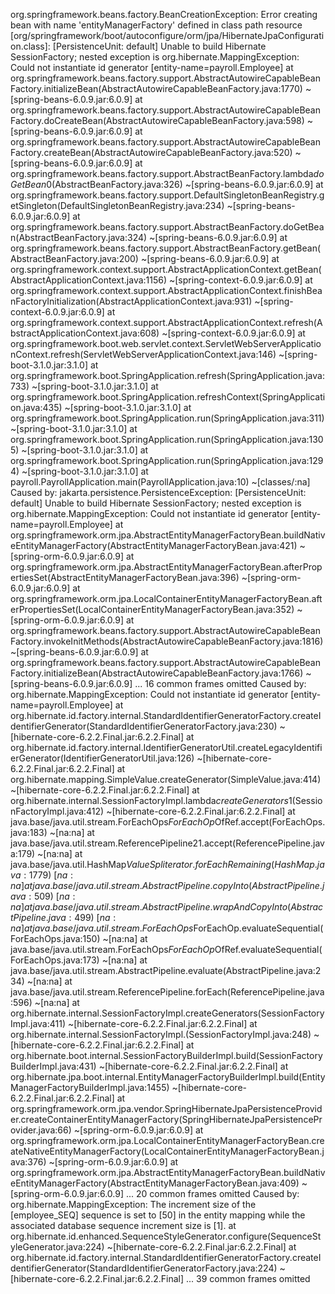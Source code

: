 org.springframework.beans.factory.BeanCreationException: Error creating bean with name 'entityManagerFactory' defined in class path resource [org/springframework/boot/autoconfigure/orm/jpa/HibernateJpaConfiguration.class]: [PersistenceUnit: default] Unable to build Hibernate SessionFactory; nested exception is org.hibernate.MappingException: Could not instantiate id generator [entity-name=payroll.Employee]
        at org.springframework.beans.factory.support.AbstractAutowireCapableBeanFactory.initializeBean(AbstractAutowireCapableBeanFactory.java:1770) ~[spring-beans-6.0.9.jar:6.0.9]
        at org.springframework.beans.factory.support.AbstractAutowireCapableBeanFactory.doCreateBean(AbstractAutowireCapableBeanFactory.java:598) ~[spring-beans-6.0.9.jar:6.0.9]
        at org.springframework.beans.factory.support.AbstractAutowireCapableBeanFactory.createBean(AbstractAutowireCapableBeanFactory.java:520) ~[spring-beans-6.0.9.jar:6.0.9]
        at org.springframework.beans.factory.support.AbstractBeanFactory.lambda$doGetBean$0(AbstractBeanFactory.java:326) ~[spring-beans-6.0.9.jar:6.0.9]
        at org.springframework.beans.factory.support.DefaultSingletonBeanRegistry.getSingleton(DefaultSingletonBeanRegistry.java:234) ~[spring-beans-6.0.9.jar:6.0.9]
        at org.springframework.beans.factory.support.AbstractBeanFactory.doGetBean(AbstractBeanFactory.java:324) ~[spring-beans-6.0.9.jar:6.0.9]
        at org.springframework.beans.factory.support.AbstractBeanFactory.getBean(AbstractBeanFactory.java:200) ~[spring-beans-6.0.9.jar:6.0.9]
        at org.springframework.context.support.AbstractApplicationContext.getBean(AbstractApplicationContext.java:1156) ~[spring-context-6.0.9.jar:6.0.9]
        at org.springframework.context.support.AbstractApplicationContext.finishBeanFactoryInitialization(AbstractApplicationContext.java:931) ~[spring-context-6.0.9.jar:6.0.9]
        at org.springframework.context.support.AbstractApplicationContext.refresh(AbstractApplicationContext.java:608) ~[spring-context-6.0.9.jar:6.0.9]
        at org.springframework.boot.web.servlet.context.ServletWebServerApplicationContext.refresh(ServletWebServerApplicationContext.java:146) ~[spring-boot-3.1.0.jar:3.1.0]
        at org.springframework.boot.SpringApplication.refresh(SpringApplication.java:733) ~[spring-boot-3.1.0.jar:3.1.0]
        at org.springframework.boot.SpringApplication.refreshContext(SpringApplication.java:435) ~[spring-boot-3.1.0.jar:3.1.0]
        at org.springframework.boot.SpringApplication.run(SpringApplication.java:311) ~[spring-boot-3.1.0.jar:3.1.0]
        at org.springframework.boot.SpringApplication.run(SpringApplication.java:1305) ~[spring-boot-3.1.0.jar:3.1.0]
        at org.springframework.boot.SpringApplication.run(SpringApplication.java:1294) ~[spring-boot-3.1.0.jar:3.1.0]
        at payroll.PayrollApplication.main(PayrollApplication.java:10) ~[classes/:na]
Caused by: jakarta.persistence.PersistenceException: [PersistenceUnit: default] Unable to build Hibernate SessionFactory; nested exception is org.hibernate.MappingException: Could not instantiate id generator [entity-name=payroll.Employee]
        at org.springframework.orm.jpa.AbstractEntityManagerFactoryBean.buildNativeEntityManagerFactory(AbstractEntityManagerFactoryBean.java:421) ~[spring-orm-6.0.9.jar:6.0.9]
        at org.springframework.orm.jpa.AbstractEntityManagerFactoryBean.afterPropertiesSet(AbstractEntityManagerFactoryBean.java:396) ~[spring-orm-6.0.9.jar:6.0.9]
        at org.springframework.orm.jpa.LocalContainerEntityManagerFactoryBean.afterPropertiesSet(LocalContainerEntityManagerFactoryBean.java:352) ~[spring-orm-6.0.9.jar:6.0.9]
        at org.springframework.beans.factory.support.AbstractAutowireCapableBeanFactory.invokeInitMethods(AbstractAutowireCapableBeanFactory.java:1816) ~[spring-beans-6.0.9.jar:6.0.9]
        at org.springframework.beans.factory.support.AbstractAutowireCapableBeanFactory.initializeBean(AbstractAutowireCapableBeanFactory.java:1766) ~[spring-beans-6.0.9.jar:6.0.9]
        ... 16 common frames omitted
Caused by: org.hibernate.MappingException: Could not instantiate id generator [entity-name=payroll.Employee]
        at org.hibernate.id.factory.internal.StandardIdentifierGeneratorFactory.createIdentifierGenerator(StandardIdentifierGeneratorFactory.java:230) ~[hibernate-core-6.2.2.Final.jar:6.2.2.Final]
        at org.hibernate.id.factory.internal.IdentifierGeneratorUtil.createLegacyIdentifierGenerator(IdentifierGeneratorUtil.java:126) ~[hibernate-core-6.2.2.Final.jar:6.2.2.Final]
        at org.hibernate.mapping.SimpleValue.createGenerator(SimpleValue.java:414) ~[hibernate-core-6.2.2.Final.jar:6.2.2.Final]
        at org.hibernate.internal.SessionFactoryImpl.lambda$createGenerators$1(SessionFactoryImpl.java:412) ~[hibernate-core-6.2.2.Final.jar:6.2.2.Final]
        at java.base/java.util.stream.ForEachOps$ForEachOp$OfRef.accept(ForEachOps.java:183) ~[na:na]
        at java.base/java.util.stream.ReferencePipeline$2$1.accept(ReferencePipeline.java:179) ~[na:na]
        at java.base/java.util.HashMap$ValueSpliterator.forEachRemaining(HashMap.java:1779) ~[na:na]
        at java.base/java.util.stream.AbstractPipeline.copyInto(AbstractPipeline.java:509) ~[na:na]
        at java.base/java.util.stream.AbstractPipeline.wrapAndCopyInto(AbstractPipeline.java:499) ~[na:na]
        at java.base/java.util.stream.ForEachOps$ForEachOp.evaluateSequential(ForEachOps.java:150) ~[na:na]
        at java.base/java.util.stream.ForEachOps$ForEachOp$OfRef.evaluateSequential(ForEachOps.java:173) ~[na:na]
        at java.base/java.util.stream.AbstractPipeline.evaluate(AbstractPipeline.java:234) ~[na:na]
        at java.base/java.util.stream.ReferencePipeline.forEach(ReferencePipeline.java:596) ~[na:na]
        at org.hibernate.internal.SessionFactoryImpl.createGenerators(SessionFactoryImpl.java:411) ~[hibernate-core-6.2.2.Final.jar:6.2.2.Final]
        at org.hibernate.internal.SessionFactoryImpl.<init>(SessionFactoryImpl.java:248) ~[hibernate-core-6.2.2.Final.jar:6.2.2.Final]
        at org.hibernate.boot.internal.SessionFactoryBuilderImpl.build(SessionFactoryBuilderImpl.java:431) ~[hibernate-core-6.2.2.Final.jar:6.2.2.Final]
        at org.hibernate.jpa.boot.internal.EntityManagerFactoryBuilderImpl.build(EntityManagerFactoryBuilderImpl.java:1455) ~[hibernate-core-6.2.2.Final.jar:6.2.2.Final]
        at org.springframework.orm.jpa.vendor.SpringHibernateJpaPersistenceProvider.createContainerEntityManagerFactory(SpringHibernateJpaPersistenceProvider.java:66) ~[spring-orm-6.0.9.jar:6.0.9]
        at org.springframework.orm.jpa.LocalContainerEntityManagerFactoryBean.createNativeEntityManagerFactory(LocalContainerEntityManagerFactoryBean.java:376) ~[spring-orm-6.0.9.jar:6.0.9]
        at org.springframework.orm.jpa.AbstractEntityManagerFactoryBean.buildNativeEntityManagerFactory(AbstractEntityManagerFactoryBean.java:409) ~[spring-orm-6.0.9.jar:6.0.9]
        ... 20 common frames omitted
Caused by: org.hibernate.MappingException: The increment size of the [employee_SEQ] sequence is set to [50] in the entity mapping while the associated database sequence increment size is [1].
        at org.hibernate.id.enhanced.SequenceStyleGenerator.configure(SequenceStyleGenerator.java:224) ~[hibernate-core-6.2.2.Final.jar:6.2.2.Final]
        at org.hibernate.id.factory.internal.StandardIdentifierGeneratorFactory.createIdentifierGenerator(StandardIdentifierGeneratorFactory.java:224) ~[hibernate-core-6.2.2.Final.jar:6.2.2.Final]
        ... 39 common frames omitted
